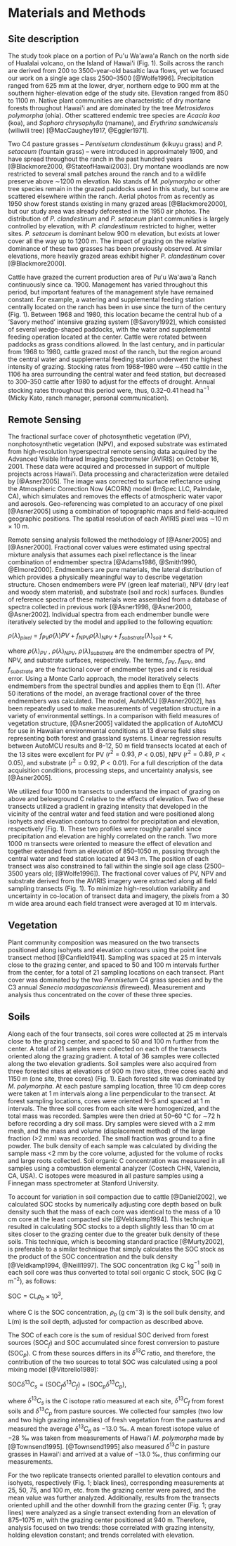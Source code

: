 # Materials and Methods

## Site description

The study took place on a portion of Pu'u Wa'awa'a Ranch on the north side of Hualalai volcano, on the Island of Hawai'i (Fig. 1).
Soils across the ranch are derived from 200 to 3500-year-old basaltic lava flows, yet we focused our work on a single age class 2500–3500 [@Wolfe1996].
Precipitation ranged from 625 mm at the lower, dryer, northern edge to 900 mm at the southern higher-elevation edge of the study site.
Elevation ranged from 850 to 1100 m.
Native plant communities are characteristic of dry montane forests throughout Hawai'i and are dominated by the tree *Metrosideros polymorpha* (ohia).
Other scattered endemic tree species are *Acacia koa* (koa), and *Sophora chrysophylla* (mamane), and *Erythrina sandwicensis* (wiliwili tree) [@MacCaughey1917, @Eggler1971].

Two C4 pasture grasses – *Pennisetum clandestinum* (kikuyu grass) and *P. setaceum* (fountain grass) – were introduced in approximately 1900, and have spread throughout the ranch in the past hundred years [@Blackmore2000, @StateofHawaii2003].
Dry montane woodlands are now restricted to several small patches around the ranch and to a wildlife preserve above ∼1200 m elevation.
No stands of *M. polymorpha* or other tree species remain in the grazed paddocks used in this study, but some are scattered elsewhere within the ranch.
Aerial photos from as recently as 1950 show forest stands existing in many grazed areas [@Blackmore2000], but our study area was already deforested in the 1950 air photos.
The distribution of *P. clandestinum* and *P. setaceum* plant communities is largely controlled by elevation, with *P. clandestinum* restricted to higher, wetter sites.
*P. setaceum* is dominant below 900 m elevation, but exists at lower cover all the way up to 1200 m.
The impact of grazing on the relative dominance of these two grasses has been previously observed.
At similar elevations, more heavily grazed areas exhibit higher *P. clandestinum* cover [@Blackmore2000].

Cattle have grazed the current production area of Pu'u Wa'awa'a Ranch continuously since ca. 1900.
Management has varied throughout this period, but important features of the management style have remained constant.
For example, a watering and supplemental feeding station centrally located on the ranch has been in use since the turn of the century (Fig. 1).
Between 1968 and 1980, this location became the central hub of a ‘Savory method’ intensive grazing system [@Savory1992], which consisted of several wedge-shaped paddocks, with the water and supplemental feeding operation located at the center.
Cattle were rotated between paddocks as grass conditions allowed.
In the last century, and in particular from 1968 to 1980, cattle grazed most of the ranch, but the region around the central water and supplemental feeding station underwent the highest intensity of grazing.
Stocking rates from 1968–1980 were ∼450 cattle in the 1106 ha area surrounding the central water and feed station, but decreased to 300–350 cattle after 1980 to adjust for the effects of drought.
Annual stocking rates throughout this period were, thus, 0.32–0.41 head ha$^{−1}$ (Micky Kato, ranch manager, personal communication).

## Remote Sensing

The fractional surface cover of photosynthetic vegetation (PV), nonphotosynthetic vegetation (NPV), and exposed substrate was estimated from high-resolution hyperspectral remote sensing data acquired by the Advanced Visible Infrared Imaging Spectrometer (AVIRIS) on October 16, 2001.
These data were acquired and processed in support of multiple projects across Hawai'i.
Data processing and characterization were detailed by [@Asner2005].
The image was corrected to surface reflectance using the Atmospheric Correction Now (ACORN) model (ImSpec LLC, Palmdale, CA), which simulates and removes the effects of atmospheric water vapor and aerosols.
Geo-referencing was completed to an accuracy of one pixel [@Asner2005] using a combination of topographic maps and field-acquired geographic positions.
The spatial resolution of each AVIRIS pixel was ∼10 m × 10 m.

Remote sensing analysis followed the methodology of [@Asner2005] and [@Asner2000].
Fractional cover values were estimated using spectral mixture analysis that assumes each pixel reflectance is the linear combination of endmember spectra [@Adams1986, @Smith1990, @Elmore2000].
Endmembers are pure materials, the lateral distribution of which provides a physically meaningful way to describe vegetation structure.
Chosen endmembers were PV (green leaf material), NPV (dry leaf and woody stem material), and substrate (soil and rock) surfaces.
Bundles of reference spectra of these materials were assembled from a database of spectra collected in previous work [@Asner1998, @Asner2000, @Asner2002].
Individual spectra from each endmember bundle were iteratively selected by the model and applied to the following equation:

$\rho(\lambda)_{pixel} = f_{PV}\rho(\lambda)PV + f_{NPV}\rho(\lambda)_{NPV} + f_{substrate}(\lambda)_{soil} + \epsilon$,

where $\rho(\lambda)_{PV}$ , $\rho(\lambda)_{NPV}$, $\rho(\lambda)_{substrate}$ are the endmember spectra of PV, NPV, and substrate surfaces, respectively.
The terms, $f_{PV}$, $f_{NPV}$, and $f_{substrate}$ are the fractional cover of endmember types and $\epsilon$ is residual error.
Using a Monte Carlo approach, the model iteratively selects endmembers from the spectral bundles and applies them to Eqn (1).
After 50 iterations of the model, an average fractional cover of the three endmembers was calculated.
The model, AutoMCU [@Asner2002], has been repeatedly used to make measurements of vegetation structure in a variety of environmental settings.
In a comparison with field measures of vegetation structure, [@Asner2005] validated the application of AutoMCU for use in Hawaiian environmental conditions at 13 diverse field sites representing both forest and grassland systems.
Linear regression results between AutoMCU results and 8–12, 50 m field transects located at each of the 13 sites were excellent for PV ($r^2 = 0.93$, $P<0.05$), NPV ($r^2=0.89$, $P<0.05$), and substrate ($r^2=0.92$, $P<0.01$).
For a full description of the data acquisition conditions, processing steps, and uncertainty analysis, see [@Asner2005].

We utilized four 1000 m transects to understand the impact of grazing on above and belowground C relative to the effects of elevation.
Two of these transects utilized a gradient in grazing intensity that developed in the vicinity of the central water and feed station and were positioned along isohyets and elevation contours to control for precipitation and elevation, respectively (Fig. 1).
These two profiles were roughly parallel since precipitation and elevation are highly correlated on the ranch.
Two more 1000 m transects were oriented to measure the effect of elevation and together extended from an elevation of 850–1050 m, passing through the central water and feed station located at 943 m.
The position of each transect was also constrained to fall within the single soil age class (2500–3500 years old; [@Wolfe1996]).
The fractional cover values of PV, NPV and substrate derived from the AVIRIS imagery were extracted along all field sampling transects (Fig. 1).
To minimize high-resolution variability and uncertainty in co-location of transect data and imagery, the pixels from a 30 m wide area around each field transect were averaged at 10 m intervals.

## Vegetation

Plant community composition was measured on the two transects positioned along isohyets and elevation contours using the point line transect method [@Canfield1941].
Sampling was spaced at 25 m intervals close to the grazing center, and spaced to 50 and 100 m intervals further from the center, for a total of 21 sampling locations on each transect.
Plant cover was dominated by the two *Pennisetum* C4 grass species and by the C3 annual *Senecio madagascariensis* (fireweed).
Measurement and analysis thus concentrated on the cover of these three species.

## Soils

Along each of the four transects, soil cores were collected at 25 m intervals close to the grazing center, and spaced to 50 and 100 m further from the center.
A total of 21 samples were collected on each of the transects oriented along the grazing gradient.
A total of 36 samples were collected along the two elevation gradients.
Soil samples were also acquired from three forested sites at elevations of 900 m (two sites, three cores each) and 1150 m (one site, three cores) (Fig. 1).
Each forested site was dominated by *M. polymorpha*.
At each pasture sampling location, three 10 cm deep cores were taken at 1 m intervals along a line perpendicular to the transect.
At forest sampling locations, cores were oriented N–S and spaced at 1 m intervals.
The three soil cores from each site were homogenized, and the total mass was recorded.
Samples were then dried at 50–60 °C for ∼72 h before recording a dry soil mass.
Dry samples were sieved with a 2 mm mesh, and the mass and volume (displacement method) of the large fraction (>2 mm) was recorded.
The small fraction was ground to a fine powder.
The bulk density of each sample was calculated by dividing the sample mass <2 mm by the core volume, adjusted for the volume of rocks and large roots collected.
Soil organic C concentration was measured in all samples using a combustion elemental analyzer (Costech CHN, Valencia, CA, USA).
C isotopes were measured in all pasture samples using a Finnegan mass spectrometer at Stanford University.

To account for variation in soil compaction due to cattle [@Daniel2002], we calculated SOC stocks by numerically adjusting core depth based on bulk density such that the mass of each core was identical to the mass of a 10 cm core at the least compacted site [@Veldkamp1994].
This technique resulted in calculating SOC stocks to a depth slightly less than 10 cm at sites closer to the grazing center due to the greater bulk density of these soils.
This technique, which is becoming standard practice [@Murty2002], is preferable to a similar technique that simply calculates the SOC stock as the product of the SOC concentration and the bulk density [@Veldkamp1994, @Neill1997].
The SOC concentration (kg C kg$^{−1}$ soil) in each soil core was thus converted to total soil organic C stock, SOC (kg C m$^{−2}$), as follows:

${\text{SOC}} = \text{CL}\rho_b \times 10^3$,

where C is the SOC concentration, $\rho_b$ (g cm$^-3$) is the soil bulk density, and L(m) is the soil depth, adjusted for compaction as described above.

The SOC of each core is the sum of residual SOC derived from forest sources (SOC$_f$) and SOC accumulated since forest conversion to pasture (SOC$_p$).
C from these sources differs in its $\delta^{13}C$ ratio, and therefore, the contribution of the two sources to total SOC was calculated using a pool mixing model [@Vitorello1989]:

$\text{SOC}\delta^{13}C_s=(\text{SOC}_f\delta^{13}C_f) + (\text{SOC}_p\delta^{13}C_p)$,

where $\delta^{13}C_s$ is the C isotope ratio measured at each site, $\delta^{13}C_f$ from forest soils and $\delta^{13}C_p$ from pasture sources.
We collected four samples (two low and two high grazing intensities) of fresh vegetation from the pastures and measured the average $\delta^{13}C_p$ as −13.0 ‰.
A mean forest isotope value of −28 ‰ was taken from measurements of Hawai'i *M. polymorpha* made by [@Townsend1995].
[@Townsend1995] also measured $\delta^{13}C$ in pasture grasses in Hawai'i and arrived at a value of −13.0 ‰, thus confirming our measurements.

For the two replicate transects oriented parallel to elevation contours and isohyets, respectively (Fig. 1; black lines), corresponding measurements at 25, 50, 75, and 100 m, etc. from the grazing center were paired, and the mean value was further analyzed.
Additionally, results from the transects oriented uphill and the other downhill from the grazing center (Fig. 1; gray lines) were analyzed as a single transect extending from an elevation of 875–1075 m, with the grazing center positioned at 940 m.
Therefore, analysis focused on two trends: those correlated with grazing intensity, holding elevation constant; and trends correlated with elevation.
